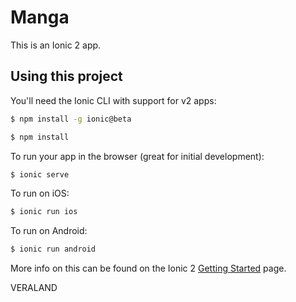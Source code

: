 Manga
=====================

This is an Ionic 2 app.
## Using this project

You'll need the Ionic CLI with support for v2 apps:

```bash
$ npm install -g ionic@beta
```

```bash
$ npm install
```
To run your app in the browser (great for initial development):

```bash
$ ionic serve
```

To run on iOS:

```bash
$ ionic run ios
```

To run on Android:

```bash
$ ionic run android
```


More info on this can be found on the Ionic 2 [Getting Started](http://ionicframework.com/docs/v2/getting-started/) page.

VERALAND
